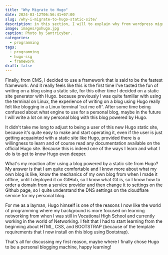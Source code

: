```yaml
---
title: "Why Migrate to Hugo"
date: 2024-03-12T06:56:41+07:00
slug: /why-i-migrate-to-hugo-static-site/
description: in this section, I will to explain why from wordpress migrate to Hugo static website.
image: images/gohugo.jpg
caption: Photo by Santricyber.
categories:
  - programming
tags:
  - programming
  - hugo-ssg
  - framework
draft: false
---
```


Finally, from CMS, I decided to use a framework that is said to be the fastest framework. And it really feels like this is the first time I've tasted the fun of writing on a blog using a static site, for this other time I decided on a static site generator with Hugo.
because previously I was quite familiar with using the terminal on Linux, the experience of writing on a blog using Hugo really felt like blogging in a Linux terminal 'cut me off'. After some time being confused about what engine to use for a personal blog, maybe in the future I will write a lot on my personal blog with this blog powered by Hugo.
 
It didn't take me long to adjust to being a user of this new Hugo static site, because it's quite easy to make and start operating it, even if the user is just getting acquainted with a static site like Hugo, provided there is a willingness to learn and of course read any documentation available on the official Hugo site. Because this is indeed one of the ways I learn and what I do is to get to know Hugo even deeper.
 
What's my reaction after using a blog powered by a static site from Hugo?
My answer is that I am quite comfortable and I know more about what my own blog is like, know the mechanics of my own blog from when I made it offline, until I deployed it on GitHub, so I know what Git is, so I know how to order a domain from a service provider and then change it to settings on the Github page, so I quite understand the DNS settings on the cloudflare service for my personal blog.
 
For me as a layman, Hugo himself is one of the reasons I now like the world of programming where my background is more focused on learning networking from when I was still in Vocational High School and currently working in the world of Networking. I felt that I had to start learning from the beginning about HTML, CSS, and BOOTSTRAP (because of the template requirements that I now install on this blog using Bootstrap).
 
That's all for discussing my first reason, maybe where I finally chose Hugo to be a personal blogging machine, happy learning!